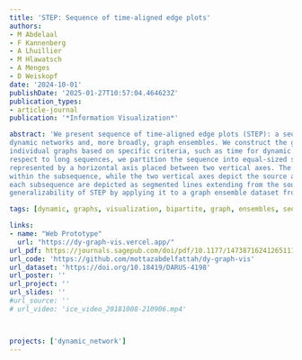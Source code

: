 ```yaml
---
title: 'STEP: Sequence of time-aligned edge plots'
authors:
- M Abdelaal
- F Kannenberg
- A Lhuillier
- M Hlawatsch
- A Menges
- D Weiskopf
date: '2024-10-01'
publishDate: '2025-01-27T10:57:04.464623Z'
publication_types:
- article-journal
publication: '*Information Visualization*'

abstract: 'We present sequence of time-aligned edge plots (STEP): a sequence- and edge-scalable visualization of
dynamic networks and, more broadly, graph ensembles. We construct the graph sequence by ordering the
individual graphs based on specific criteria, such as time for dynamic networks. To achieve scalability with
respect to long sequences, we partition the sequence into equal-sized subsequences. Each subsequence is
represented by a horizontal axis placed between two vertical axes. The horizontal axis depicts the order
within the subsequence, while the two vertical axes depict the source and destination vertices. Edges within
each subsequence are depicted as segmented lines extending from the source vertices on the left to the destination vertices on the right throughout the entire subsequence, and only the segments corresponding to the sequence members where the edges occur are drawn. By partitioning the sequence, STEP provides an overview of the graphs’ structural changes and avoids aspect ratio distortion. We showcase the utility of STEP for two realistic datasets. Additionally, we evaluate our approach by qualitatively comparing it against three state-of-the-art techniques using synthetic graphs with varying complexities. Furthermore, we evaluate the
generalizability of STEP by applying it to a graph ensemble dataset from the architecture domain.'

tags: [dynamic, graphs, visualization, bipartite, graph, ensembles, sequence, time, architecture]

links:
- name: "Web Prototype"
  url: "https://dy-graph-vis.vercel.app/"
url_pdf: https://journals.sagepub.com/doi/pdf/10.1177/14738716241265111
url_code: 'https://github.com/mottazabdelfattah/dy-graph-vis'
url_dataset: 'https://doi.org/10.18419/DARUS-4198'
url_poster: ''
url_project: ''
url_slides: ''
#url_source: ''
# url_video: 'ice_video_20181008-210906.mp4'



projects: ['dynamic_network']
---
```

